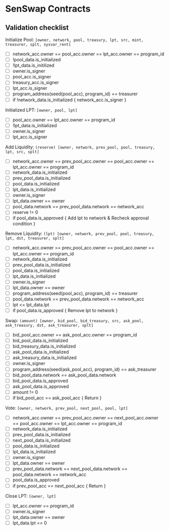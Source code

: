 # SenSwap Contracts

## Validation checklist

Initialize Pool: `[owner, network, pool, treasury, lpt, src, mint, treasurer, splt, sysvar_rent]`

- [ ] network_acc.owner == pool_acc.owner == lpt_acc.owner == program_id
- [ ] !pool_data.is_initialized
- [ ] !lpt_data.is_initilized
- [ ] owner.is_signer
- [ ] pool_acc.is_signer
- [ ] treasury_acc.is_signer
- [ ] lpt_acc.is_signer
- [ ] program_address(seed(pool_acc), program_id) == treasurer
- [ ] if !network_data.is_initialized { network_acc.is_signer }

Initialized LPT: `[owner, pool, lpt]`

- [ ] pool_acc.owner == lpt_acc.owner == program_id
- [ ] !lpt_data.is_initialized
- [ ] owner.is_signer
- [ ] lpt_acc.is_signer

Add Liquidity: `(reserve) [owner, network, prev_pool, pool, treasury, lpt, src, splt]`

- [ ] network_acc.owner == prev_pool_acc.owner == pool_acc.owner == lpt_acc.owner == program_id
- [ ] network_data.is_initialized
- [ ] prev_pool_data.is_initialized
- [ ] pool_data.is_initialized
- [ ] lpt_data.is_initialized
- [ ] owner.is_signer
- [ ] lpt_data.owner == owner
- [ ] pool_data.network == prev_pool_data.network == network_acc
- [ ] reserve != 0
- [ ] if pool_data.is_approved { Add lpt to network & Recheck approval condition }

Remove Liquidity: `(lpt) [owner, network, prev_pool, pool, treasury, lpt, dst, treasurer, splt]`

- [ ] network_acc.owner == prev_pool_acc.owner == pool_acc.owner ==  lpt_acc.owner == program_id
- [ ] network_data.is_initialized
- [ ] prev_pool_data.is_initialized
- [ ] pool_data.is_initialized
- [ ] lpt_data.is_initialized
- [ ] owner.is_signer
- [ ] lpt_data.owner == owner
- [ ] program_address(seed(pool_acc), program_id) == treasurer
- [ ] pool_data.network == prev_pool_data.network == network_acc
- [ ] lpt <= lpt_data.lpt
- [ ] if pool_data.is_approved { Remove lpt to network }

Swap: `(amount) [owner, bid_pool, bid_treasury, src, ask_pool, ask_treasury, dst, ask_treasurer, splt]`

- [ ] bid_pool_acc.owner == ask_pool_acc.owner == program_id
- [ ] bid_pool_data.is_initialized
- [ ] bid_treasury_data.is_initialized
- [ ] ask_pool_data.is_initialized
- [ ] ask_treasury_data.is_initialized
- [ ] owner.is_signer
- [ ] program_address(seed(ask_pool_acc), program_id) == ask_treasurer
- [ ] bid_pool_data.network == ask_pool_data.network
- [ ] bid_pool_data.is_approved
- [ ] ask_pool_data.is_approved
- [ ] amount != 0
- [ ] if bid_pool_acc == ask_pool_acc { Return }

Vote: `[owner, network, prev_pool, next_pool, pool, lpt]`

- [ ] network_acc.owner == prev_pool_acc.owner == next_pool_acc.owner == pool_acc.owner == lpt_acc.owner == program_id
- [ ] network_data.is_initialized
- [ ] prev_pool_data.is_initialized
- [ ] next_pool_data.is_initialized
- [ ] pool_data.is_initialized
- [ ] lpt_data.is_initialized
- [ ] owner.is_signer
- [ ] lpt_data.owner == owner
- [ ] prev_pool_data.network == next_pool_data.network == pool_data.network == network_acc
- [ ] pool_data.is_approved
- [ ] if prev_pool_acc == next_pool_acc { Return }

Close LPT: `[owner, lpt]`

- [ ] lpt_acc.owner == program_id
- [ ] owner.is_signer
- [ ] lpt_data.owner == owner
- [ ] lpt_data.lpt == 0